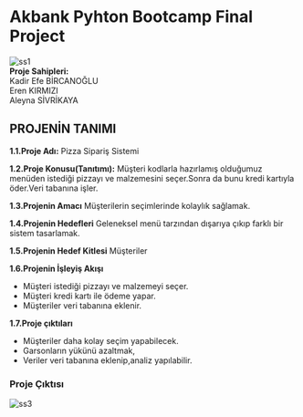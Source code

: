 # Akbank  Pyhton Bootcamp Final Project 
![ss1](https://user-images.githubusercontent.com/125546912/224541042-3caaaa7b-ad26-4a10-8a3a-461b67607f80.png) <br/>
**Proje Sahipleri:** <br/>
Kadir Efe BİRCANOĞLU <br/>
Eren KIRMIZI <br/>
Aleyna SİVRİKAYA <br/>

## PROJENİN TANIMI

**1.1.Proje Adı:**    Pizza Sipariş Sistemi

**1.2.Proje Konusu(Tanıtımı):**
         Müşteri kodlarla hazırlamış olduğumuz menüden istediği pizzayı ve malzemesini seçer.Sonra da bunu kredi kartıyla öder.Veri tabanına işler.

**1.3.Projenin Amacı**
Müşterilerin seçimlerinde kolaylık sağlamak.

**1.4.Projenin Hedefleri**
     Geleneksel menü tarzından dışarıya çıkıp farklı bir sistem tasarlamak.
     
**1.5.Projenin Hedef Kitlesi**
Müşteriler 

**1.6.Projenin İşleyiş Akışı**
 * Müşteri istediği pizzayı ve  malzemeyi seçer.
 * Müşteri kredi kartı ile ödeme yapar.
 *	Müşteriler veri tabanına eklenir.

**1.7.Proje çıktıları**
 *  Müşteriler daha kolay seçim yapabilecek.
 * Garsonların yükünü azaltmak,
 * Veriler veri tabanına eklenip,analiz yapılabilir.
 
### Proje Çıktısı

![ss3](https://user-images.githubusercontent.com/125546912/224541608-bfa6ce72-6e11-4bb6-87e7-98a531c04554.png)


